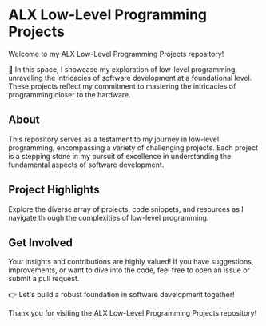 # ALX Low-Level Programming Projects

Welcome to my ALX Low-Level Programming Projects repository!

🚀 In this space, I showcase my exploration of low-level programming, unraveling the intricacies of software development at a foundational level. These projects reflect my commitment to mastering the intricacies of programming closer to the hardware.

## About

This repository serves as a testament to my journey in low-level programming, encompassing a variety of challenging projects. Each project is a stepping stone in my pursuit of excellence in understanding the fundamental aspects of software development.

## Project Highlights

Explore the diverse array of projects, code snippets, and resources as I navigate through the complexities of low-level programming.

## Get Involved

Your insights and contributions are highly valued! If you have suggestions, improvements, or want to dive into the code, feel free to open an issue or submit a pull request.

👉 Let's build a robust foundation in software development together!

Thank you for visiting the ALX Low-Level Programming Projects repository!
